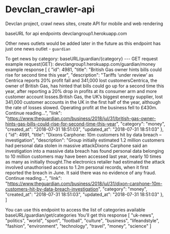 # Devclan_crawler-api
Devclan project, crawl news sites, create API for mobile and web rendering

baseURL for api endpoints devclangroup1.herokuapp.com

Other news outlets would be added later in the future as this endpoint has just one news outlet - ```guardian```

To get news by category:
        baseURL/guardian/{category} --- GET request
            example request(GET):
                  devclangroup1.herokuapp.com/guardian/money
            example response
                  [
                      {
                          "id": 4981,
                          "title": "British Gas owner hints bills could rise for second time this year",
                          "description": "Tariffs ‘under review’ as Centrica reports 20% profit fall and 341,000 lost customersCentrica, the owner of British Gas, has hinted that bills could go up for a second time this year, after reporting a 20% drop in profits at its consumer arm and more customer account losses.British Gas, the UK’s biggest energy supplier, lost 341,000 customer accounts in the UK in the first half of the year, although the rate of losses slowed. Operating profit at the business fell to £430m.  Continue reading...",
                          "link": "https://www.theguardian.com/business/2018/jul/31/british-gas-owner-hints-gas-bills-could-rise-for-second-time-this-year",
                          "category": "money",
                          "created_at": "2018-07-31 18:51:03",
                          "updated_at": "2018-07-31 18:51:03"
                      },
                      {
                          "id": 4991,
                          "title": "Dixons Carphone: 10m customers hit by data breach – investigation",
                          "description": "Group initially estimated 1.2 million customers had personal data stolen in massive attackDixons Carphone said an investigation into a massive data breach has found personal data belonging to 10 million customers may have been accessed last year, nearly 10 times as many as initially thought.The electronics retailer had estimated the attack involved unauthorised access to 1.2m personal records, when it first reported the breach in June. It said there was no evidence of any fraud.  Continue reading...",
                          "link": "https://www.theguardian.com/business/2018/jul/31/dixon-carphone-10m-customers-hit-by-data-breach-investigation",
                          "category": "money",
                          "created_at": "2018-07-31 18:51:03",
                          "updated_at": "2018-07-31 18:51:03"
                      },
                  ]

You can use this endpoint to access the list of categories available 
          baseURL/guardian/get/categories
          You'll get this response 
          [
              "uk-news",
              "politics",
              "world",
              "sport",
              "football",
              "culture",
              "business",
              "lifeandstyle",
              "fashion",
              "environment",
              "technology",
              "travel",
              "money",
              "science"
          ]
